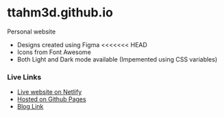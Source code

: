# ttahm3d.github.io

Personal website

- Designs created using Figma
  <<<<<<< HEAD
- Icons from Font Awesome
- Both Light and Dark mode available (Impemented using CSS variables)

### Live Links

- [Live website on Netlify](https://tahirahmed.netlify.com)
- [Hosted on Github Pages](https://ttahm3d.github.io)
- [Blog Link](https://tahirahmedt.hashnode.dev)

